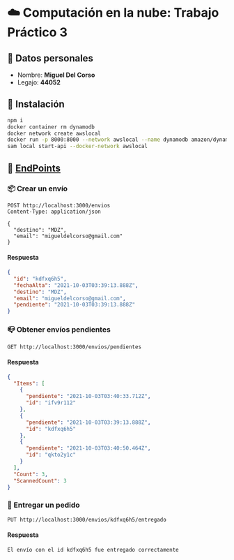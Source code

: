 # :cloud: Computación en la nube: Trabajo Práctico 3

## :bust_in_silhouette: Datos personales

- Nombre: **Miguel Del Corso**
- Legajo: **44052**

## :crystal_ball: Instalación

```bash
npm i
docker container rm dynamodb
docker network create awslocal
docker run -p 8000:8000 --network awslocal --name dynamodb amazon/dynamodb-local -jar DynamoDBLocal.jar -sharedDb
sam local start-api --docker-network awslocal
```

## :pushpin: [EndPoints](requests.http)

### :package: Crear un envío

```http request
POST http://localhost:3000/envios
Content-Type: application/json

{
  "destino": "MDZ",
  "email": "migueldelcorso@gmail.com"
}
```

#### Respuesta

```json
{
  "id": "kdfxq6h5",
  "fechaAlta": "2021-10-03T03:39:13.888Z",
  "destino": "MDZ",
  "email": "migueldelcorso@gmail.com",
  "pendiente": "2021-10-03T03:39:13.888Z"
}
```

### :mailbox_closed: Obtener envíos pendientes

```http request
GET http://localhost:3000/envios/pendientes
```

#### Respuesta

```json
{
  "Items": [
    {
      "pendiente": "2021-10-03T03:40:33.712Z",
      "id": "ifv9r112"
    },
    {
      "pendiente": "2021-10-03T03:39:13.888Z",
      "id": "kdfxq6h5"
    },
    {
      "pendiente": "2021-10-03T03:40:50.464Z",
      "id": "qkto2y1c"
    }
  ],
  "Count": 3,
  "ScannedCount": 3
}
```


### :incoming_envelope: Entregar un pedido

```http request
PUT http://localhost:3000/envios/kdfxq6h5/entregado
```

#### Respuesta

```text
El envío con el id kdfxq6h5 fue entregado correctamente
```